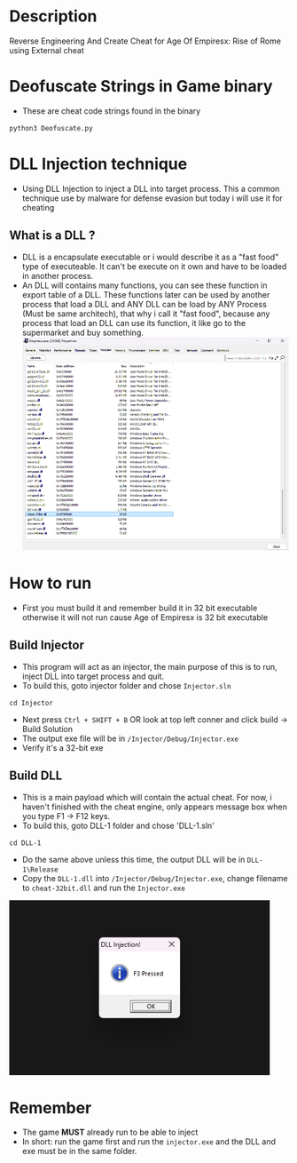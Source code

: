 # Description
Reverse Engineering And Create Cheat for Age Of Empiresx: Rise of Rome using External cheat

# Deofuscate Strings in Game binary 
- These are cheat code strings found in the binary  
```python
python3 Deofuscate.py
```

# DLL Injection technique
- Using DLL Injection to inject a DLL into target process. This a common technique use by malware for defense evasion but today i will use it for cheating 

## What is a DLL ? 
- DLL is a encapsulate executable or i would describe it as a "fast food" type of executeable. It can't be execute on it own and have to be loaded in another process.
- An DLL will contains many functions, you can see these function in export table of a DLL. These functions later can be used by another process that load a DLL and ANY DLL can be load by ANY Process (Must be same architech), that why i call it "fast food", because any process that load an DLL can use its function, it like go to the supermarket and buy something. 
![alt text](Images/image.png)
# How to run
- First you must build it and remember build it in 32 bit executable otherwise it will not run cause Age of Empiresx is 32 bit executable 

## Build Injector
- This program will act as an injector, the main purpose of this is to run, inject DLL into target process and quit.
- To build this, goto injector folder and chose `Injector.sln`

```
cd Injector
```

- Next press `Ctrl + SHIFT + B` OR look at top left conner and click build -> Build Solution  
- The output exe file will be in `/Injector/Debug/Injector.exe`
- Verify it's a 32-bit exe 

## Build DLL 
- This is a main payload which will contain the actual cheat. For now, i haven't finished with the cheat engine, only appears message box when you type F1 -> F12 keys. 
- To build this, goto DLL-1 folder and chose 'DLL-1.sln'

```
cd DLL-1
```
- Do the same above unless this time, the output DLL will be in `DLL-1\Release`
- Copy the `DLL-1.dll` into `/Injector/Debug/Injector.exe`, change filename to `cheat-32bit.dll` and run the `Injector.exe` 


![alt text](Images/image1.png)

# Remember 
- The game **MUST** already run to be able to inject 
- In short: run the game first and run the `injector.exe` and the DLL and exe must be in the same folder.

